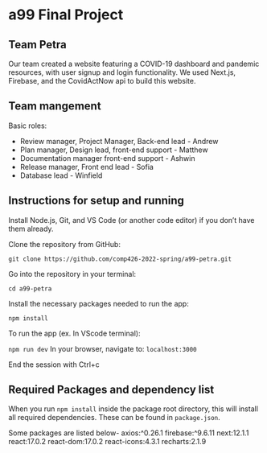 # a99 Final Project

## Team Petra 

Our team created a website featuring a COVID-19 dashboard and pandemic resources, with user signup and login functionality. We used Next.js,  Firebase, and the CovidActNow api to build this website.


## Team mangement


Basic roles:

- Review manager, Project Manager, Back-end lead - Andrew 
- Plan manager, Design lead, front-end support - Matthew
- Documentation manager front-end support - Ashwin 
- Release manager, Front end lead - Sofia
- Database lead - Winfield



## Instructions for setup and running

Install Node.js, Git, and VS Code (or another code editor) if you don’t have them already.

Clone the repository from GitHub:

`git clone https://github.com/comp426-2022-spring/a99-petra.git`

Go into the repository in your terminal:

`cd a99-petra`

Install the necessary packages needed to run the app:

`npm install`

To run the app (ex. In VScode terminal):

`npm run dev`
In your browser, navigate to:  `localhost:3000`

End the session with Ctrl+c



## Required Packages and dependency list

When you run `npm install` inside the package root directory, this will install all required dependencies. These can be found in `package.json`.

Some packages are listed below-
axios:^0.26.1 firebase:^9.6.11 next:12.1.1 react:17.0.2 react-dom:17.0.2 react-icons:4.3.1 recharts:2.1.9










